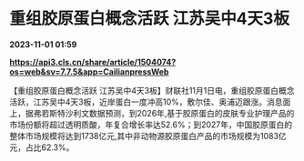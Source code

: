 # 重组胶原蛋白概念活跃 江苏吴中4天3板

**2023-11-01 01:59**

**https://api3.cls.cn/share/article/1504074?os=web&sv=7.7.5&app=CailianpressWeb**

【重组胶原蛋白概念活跃 江苏吴中4天3板】财联社11月1日电，重组胶原蛋白概念活跃，江苏吴中4天3板，近岸蛋白一度冲高10%，敷尔佳、奥浦迈跟涨。消息面上，据弗若斯特沙利文数据预测，到2026年,基于胶原蛋白的皮肤专业护理产品的市场份额将超过透明质酸，年复合增长率达52.6%；到2027年，中国胶原蛋白的整体市场规模将达到1738亿元,其中非动物源胶原蛋白产品的市场规模为1083亿元，占比62.3%。
